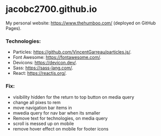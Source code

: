 # jacobc2700.github.io

My personal website: https://www.thehumboo.com/ (deployed on GitHub Pages).

### Technologies:

- Particles: https://github.com/VincentGarreau/particles.js/.
- Font Awesome: https://fontawesome.com/.
- Devicons: https://devicon.dev/.
- Sass: https://sass-lang.com/.
- React: https://reactjs.org/.

### Fix:

- visibility hidden for the return to top button on media query
- change all pixes to rem
- move navigation bar items in
- mwedia query for nav bar when its smaller
- Remove text for technologies, on media query
- scroll is messed up on mobile
- remove hover effect on mobile for footer icons
